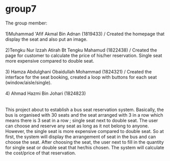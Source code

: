 # group7

The group member:
<br><br>
1)Muhammad 'Afif Akmal Bin Adnan (1819433) / Created the homepage that display the seat and also put an image.
<br><br>
2)Tengku Nur Izzah Atirah Bt Tengku Mahamud (1822438) / Created the page for customer to calculate the price of his/her reservation. Single seat more expensive compared to double seat.
<br><br>
3) Hamza Abdulghani Obaidullah Mohammad (1824321) / Created the interface for the seat booking, created a loop with buttons for each seat (window/aisle/single).
<br><br>
4) Ahmad Hazmi Bin Johari (1824823)
<br><br>
<br>
This project about to establish a bus seat reservation system. Basically, the bus is organised with 30 seats and the seat arranged with 3 in a row which means
 there is 3 seat in a row ; single seat next to double seat. The user can choose and reserve any seat as long as it not belong to anyone. However,
 the single seat is more expensive compared to double seat. 
 So at first, the system will display the arrangement of seat in the bus and can choose the seat. After choosing the seat, the user next to fill in the quantity for
 single seat or double seat that her/his chosen. The system will calculate the cost/price of that reservation.
